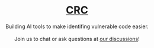 <h1 align="center"><a href="https://corerootcult.github.io">CRC</a></h1>
<p align="center">
Building AI tools to make identifing vulnerable code easier.<br><br>
Join us to chat or ask questions at <a href="https://github.com/orgs/CoreRootCult/discussions">our discussions</a>!
</p>
